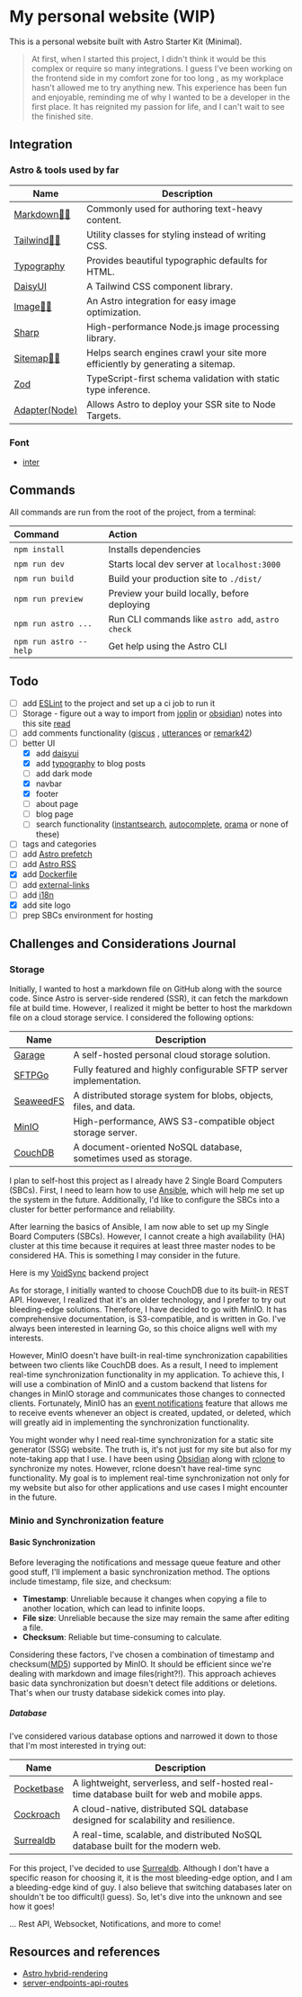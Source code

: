 # My personal website (WIP)

This is a personal website built with Astro Starter Kit (Minimal).

> At first, when I started this project, I didn't think it would be this complex
> or require so many integrations. I guess I've been working on the frontend
> side in my comfort zone for too long , as my workplace hasn't allowed me to
> try anything new. This experience has been fun and enjoyable, reminding me of
> why I wanted to be a developer in the first place. It has reignited my passion
> for life, and I can't wait to see the finished site.

## Integration

### Astro & tools used by far

| Name                                                                          | Description                                                                    |
| ----------------------------------------------------------------------------- | ------------------------------------------------------------------------------ |
| [Markdown🧑‍🚀](https://docs.astro.build/en/guides/markdown-content/)            | Commonly used for authoring text-heavy content.                                |
| [Tailwind👨‍🚀](https://docs.astro.build/en/guides/integrations-guide/tailwind/) | Utility classes for styling instead of writing CSS.                            |
| [Typography](https://github.com/tailwindlabs/tailwindcss-typography)          | Provides beautiful typographic defaults for HTML.                              |
| [DaisyUI](https://github.com/saadeghi/daisyui)                                | A Tailwind CSS component library.                                              |
| [Image👨‍🚀](https://docs.astro.build/en/guides/integrations-guide/image/)       | An Astro integration for easy image optimization.                              |
| [Sharp](https://github.com/lovell/sharp)                                      | High-performance Node.js image processing library.                             |
| [Sitemap👨‍🚀](https://docs.astro.build/en/guides/integrations-guide/sitemap/)   | Helps search engines crawl your site more efficiently by generating a sitemap. |
| [Zod](https://github.com/colinhacks/zod)                                      | TypeScript-first schema validation with static type inference.                 |
| [Adapter(Node)](https://docs.astro.build/en/guides/integrations-guide/node/)  | Allows Astro to deploy your SSR site to Node Targets.                          |

### Font

- [inter](https://github.com/rsms/inter)

## Commands

All commands are run from the root of the project, from a terminal:

| Command                | Action                                           |
| :--------------------- | :----------------------------------------------- |
| `npm install`          | Installs dependencies                            |
| `npm run dev`          | Starts local dev server at `localhost:3000`      |
| `npm run build`        | Build your production site to `./dist/`          |
| `npm run preview`      | Preview your build locally, before deploying     |
| `npm run astro ...`    | Run CLI commands like `astro add`, `astro check` |
| `npm run astro --help` | Get help using the Astro CLI                     |

## Todo

- [ ] add [ESLint](https://docs.astro.build/en/editor-setup/#eslint) to the
      project and set up a ci job to run it
- [ ] Storage - figure out a way to import from [joplin](https://joplinapp.org/)
      or [obsidian](https://obsidian.md/)) notes into this site
      [read](https://github.com/LoneExile/blog#Storage)
- [ ] add comments functionality ([giscus](https://github.com/giscus/giscus) ,
      [utterances](https://github.com/utterance/utterances) or
      [remark42](https://github.com/umputun/remark42))
- [ ] better UI
  - [x] add [daisyui](https://github.com/saadeghi/daisyui)
  - [x] add [typography](https://github.com/tailwindlabs/tailwindcss-typography)
        to blog posts
  - [ ] add dark mode
  - [x] navbar
  - [x] footer
  - [ ] about page
  - [ ] blog page
  - [ ] search functionality
        ([instantsearch](https://github.com/algolia/instantsearch),
        [autocomplete](https://github.com/algolia/autocomplete),
        [orama](https://github.com/oramasearch/orama) or none of these)
- [ ] tags and categories
- [ ] add
      [Astro prefetch](https://docs.astro.build/en/guides/integrations-guide/prefetch/)
- [ ] add [Astro RSS](https://docs.astro.build/en/guides/rss/)
- [x] add [Dockerfile](https://docs.astro.build/en/recipes/docker/)
- [ ] add [external-links](https://docs.astro.build/en/recipes/external-links/)
- [ ] add [i18n](https://docs.astro.build/en/recipes/i18n/)
- [x] add site logo
- [ ] prep SBCs environment for hosting

## Challenges and Considerations Journal

### Storage

Initially, I wanted to host a markdown file on GitHub along with the source
code. Since Astro is server-side rendered (SSR), it can fetch the markdown file
at build time. However, I realized it might be better to host the markdown file
on a cloud storage service. I considered the following options:

| Name                                                | Description                                                        |
| --------------------------------------------------- | ------------------------------------------------------------------ |
| [Garage](https://garagehq.deuxfleurs.fr/)           | A self-hosted personal cloud storage solution.                     |
| [SFTPGo](https://github.com/drakkan/sftpgo)         | Fully featured and highly configurable SFTP server implementation. |
| [SeaweedFS](https://github.com/seaweedfs/seaweedfs) | A distributed storage system for blobs, objects, files, and data.  |
| [MinIO](https://github.com/minio/minio)             | High-performance, AWS S3-compatible object storage server.         |
| [CouchDB](https://github.com/apache/couchdb)        | A document-oriented NoSQL database, sometimes used as storage.     |

I plan to self-host this project as I already have 2 Single Board Computers
(SBCs). First, I need to learn how to use
[Ansible](https://github.com/ansible/ansible), which will help me set up the
system in the future. Additionally, I'd like to configure the SBCs into a
cluster for better performance and reliability.

After learning the basics of Ansible, I am now able to set up my Single Board
Computers (SBCs). However, I cannot create a high availability (HA) cluster at
this time because it requires at least three master nodes to be considered HA.
This is something I may consider in the future.

Here is my [VoidSync](https://github.com/LoneExile/VoidSync) backend project

As for storage, I initially wanted to choose CouchDB due to its built-in REST
API. However, I realized that it's an older technology, and I prefer to try out
bleeding-edge solutions. Therefore, I have decided to go with MinIO. It has
comprehensive documentation, is S3-compatible, and is written in Go. I've always
been interested in learning Go, so this choice aligns well with my interests.

However, MinIO doesn't have built-in real-time synchronization capabilities
between two clients like CouchDB does. As a result, I need to implement
real-time synchronization functionality in my application. To achieve this, I
will use a combination of MinIO and a custom backend that listens for changes in
MinIO storage and communicates those changes to connected clients. Fortunately,
MinIO has an
[event notifications](https://min.io/docs/minio/kubernetes/upstream/administration/monitoring/bucket-notifications.html)
feature that allows me to receive events whenever an object is created, updated,
or deleted, which will greatly aid in implementing the synchronization
functionality.

You might wonder why I need real-time synchronization for a static site
generator (SSG) website. The truth is, it's not just for my site but also for my
note-taking app that I use. I have been using [Obsidian](https://obsidian.md/)
along with [rclone](https://rclone.org/) to synchronize my notes. However,
rclone doesn't have real-time sync functionality. My goal is to implement
real-time synchronization not only for my website but also for other
applications and use cases I might encounter in the future.

### Minio and Synchronization feature

#### Basic Synchronization

Before leveraging the notifications and message queue feature and other good
stuff, I'll implement a basic synchronization method. The options include
timestamp, file size, and checksum:

- **Timestamp**: Unreliable because it changes when copying a file to another
  location, which can lead to infinite loops.
- **File size**: Unreliable because the size may remain the same after editing a
  file.
- **Checksum**: Reliable but time-consuming to calculate.

Considering these factors, I've chosen a combination of timestamp and
checksum([MD5](https://en.wikipedia.org/wiki/MD5)) supported by MinIO. It should
be efficient since we're dealing with markdown and image files(right?!). This
approach achieves basic data synchronization but doesn't detect file additions
or deletions. That's when our trusty database sidekick comes into play.

##### Database

I've considered various database options and narrowed it down to those that I'm
most interested in trying out:

| Name                                                   | Description                                                                                  |
| ------------------------------------------------------ | -------------------------------------------------------------------------------------------- |
| [Pocketbase](https://github.com/pocketbase/pocketbase) | A lightweight, serverless, and self-hosted real-time database built for web and mobile apps. |
| [Cockroach](https://github.com/cockroachdb/cockroach)  | A cloud-native, distributed SQL database designed for scalability and resilience.            |
| [Surrealdb](https://github.com/surrealdb/surrealdb)    | A real-time, scalable, and distributed NoSQL database built for the modern web.              |

For this project, I've decided to use
[Surrealdb](https://github.com/surrealdb/surrealdb). Although I don't have a
specific reason for choosing it, it is the most bleeding-edge option, and I am a
bleeding-edge kind of guy. I also believe that switching databases later on
shouldn't be too difficult(I guess). So, let's dive into the unknown and see how
it goes!

... Rest API, Websocket, Notifications, and more to come!

## Resources and references

- [Astro hybrid-rendering](https://astro.build/blog/hybrid-rendering/)
- [server-endpoints-api-routes](https://docs.astro.build/en/core-concepts/endpoints/#server-endpoints-api-routes)

<!-- https://github.com/adam-p/markdown-here/wiki/Markdown-Cheatsheet -->
